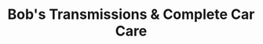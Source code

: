 ---
title: "Bob's Transmissions & Complete Car Care"
url: /coopersburg/bobs-transmissions-and-complete-car-care/
shop: car repair
---